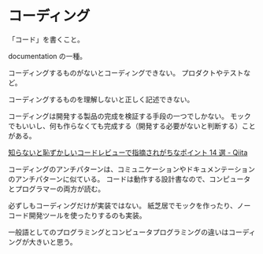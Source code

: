 # コーディング

「コード」を書くこと。

documentation の一種。

コーディングするものがないとコーディングできない。
プロダクトやテストなど。

コーディングするものを理解しないと正しく記述できない。

コーディングは開発する製品の完成を検証する手段の一つでしかない。
モックでもいいし、何も作らなくても完成する（開発する必要がないと判断する）ことがある。

[知らないと恥ずかしいコードレビューで指摘されがちなポイント 14 選 - Qiita](https://qiita.com/ouauai/items/d38eeef9f0af5a4a87da)

コーディングのアンチパターンは、コミュニケーションやドキュメンテーションのアンチパターンに似ている。
コードは動作する設計書なので、コンピュータとプログラマーの両方が読む。

必ずしもコーディングだけが実装ではない。
紙芝居でモックを作ったり、ノーコード開発ツールを使ったりするのも実装。

一般語としてのプログラミングとコンピュータプログラミングの違いはコーディングが大きいと思う。
